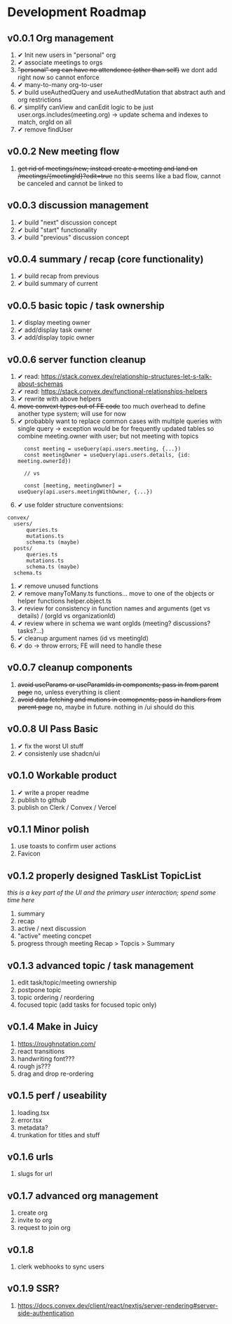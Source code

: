 # Development Roadmap

## v0.0.1 Org management
1. ✔ Init new users in "personal" org
1. ✔ associate meetings to orgs
1. ~~"personal" org can have no attendence (other than self)~~ we dont add right now so cannot enforce
1. ✔ many-to-many org-to-user 
1. ✔ build useAuthedQuery and useAuthedMutation that abstract auth and org restrictions
1. ✔ simplify canView and canEdit logic to be just user.orgs.includes(meeting.org) -> update schema and indexes to match, orgId on all 
1. ✔ remove findUser

## v0.0.2 New meeting flow
1. ~~get rid of meetings/new; instead create a meeting and land on /meetings/{meetingId}?edit=true~~ no this seems like a bad flow, cannot be canceled and cannot be linked to

## v0.0.3 discussion management
1. ✔ build "next" discussion concept
1. ✔ build "start" functionality
1. ✔ build "previous" discussion concept

## v0.0.4 summary / recap (core functionality)
1. ✔ build recap from previous
1. ✔ build summary of current

## v0.0.5 basic topic / task ownership
1. ✔ display meeting owner
1. ✔ add/display task owner
1. ✔ add/display topic owner

## v0.0.6 server function cleanup
1. ✔ read: https://stack.convex.dev/relationship-structures-let-s-talk-about-schemas
1. ✔ read: https://stack.convex.dev/functional-relationships-helpers
1. ✔ rewrite with above helpers
1. ~~move convext types out of FE code~~ too much overhead to define another type system; will use for now
1. ✔ probabbly want to replace common cases with multiple queries with single query 
   -> exception would be for frequently updated tables so combine meeting.owner with user; but not meeting with topics
   ```
     const meeting = useQuery(api.users.meeting, {...})
     const meetingOwner = useQuery(api.users.details, {id: meeting.ownerId})

     // vs

     const [meeting, meetingOwner] = useQuery(api.users.meetingWithOwner, {...})
   ```
1. ✔ use folder structure conventsions:
  ```
  convex/
    users/
        queries.ts
        mutations.ts
        schema.ts (maybe)
    posts/
        queries.ts
        mutations.ts
        schema.ts (maybe)
    schema.ts
  ```
1. ✔ remove unused functions
1. ✔ remove manyToMany.ts functions... move to one of the objects or helper functions helper.object.ts
1. ✔ review for consistency in function names and arguments (get vs details) / (orgId vs organizationId)
1. ✔ review where in schema we want orgIds (meeting? discussions? tasks?...)
1. ✔ cleanup argument names (id vs meetingId)
1. ✔ do -> throw errors; FE will need to handle these 

## v0.0.7 cleanup components
1. ~~avoid useParams or useParamIds in components; pass in from parent page~~ no, unless everything is client
1. ~~avoid data fetching and mutions in comopnents; pass in handlers from parent page~~ no, maybe in future. nothing in /ui should do this

## v0.0.8 UI Pass Basic
1. ✔ fix the worst UI stuff
1. ✔ consistenly use shadcn/ui

## v0.1.0 Workable product
1. ✔ write a proper readme
1. publish to github
1. publish on Clerk / Convex / Vercel

## v0.1.1 Minor polish
1. use toasts to confirm user actions
1. Favicon

## v0.1.2 properly designed TaskList TopicList
  _this is a key part of the UI and the primary user interaction; spend some time here_
1. summary
1. recap
1. active / next discussion
1. "active" meeting concpet
1. progress through meeting Recap > Topcis > Summary

## v0.1.3 advanced topic / task management
1. edit task/topic/meeting ownership
1. postpone topic
1. topic ordering / reordering
1. focused topic (add tasks for focused topic only)

## v0.1.4 Make in Juicy
1. https://roughnotation.com/
1. react transitions
1. handwriting font???
1. rough js???
1. drag and drop re-ordering

## v0.1.5 perf / useability 
1. loading.tsx
1. error.tsx
1. metadata?
1. trunkation for titles and stuff

## v0.1.6 urls
1. slugs for url

## v0.1.7 advanced org management
1. create org
1. invite to org
1. request to join org

## v0.1.8
1. clerk webhooks to sync users 

## v0.1.9 SSR?
1. https://docs.convex.dev/client/react/nextjs/server-rendering#server-side-authentication